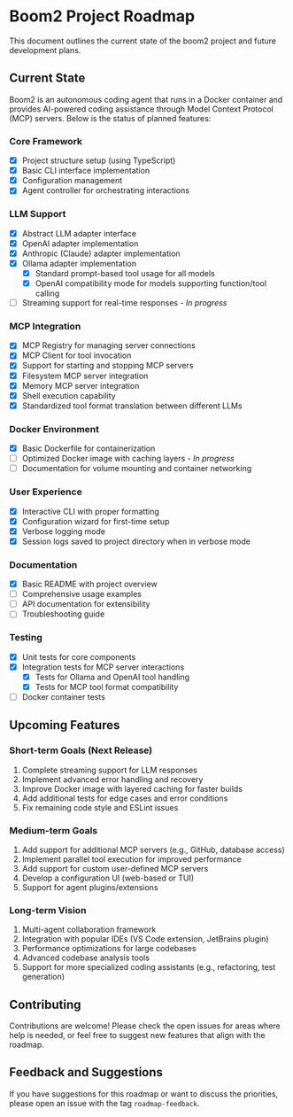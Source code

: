 # Boom2 Project Roadmap

This document outlines the current state of the boom2 project and future development plans.

## Current State

Boom2 is an autonomous coding agent that runs in a Docker container and provides AI-powered coding assistance through Model Context Protocol (MCP) servers. Below is the status of planned features:

### Core Framework
- [x] Project structure setup (using TypeScript)
- [x] Basic CLI interface implementation
- [x] Configuration management
- [x] Agent controller for orchestrating interactions

### LLM Support
- [x] Abstract LLM adapter interface
- [x] OpenAI adapter implementation
- [x] Anthropic (Claude) adapter implementation
- [x] Ollama adapter implementation
  - [x] Standard prompt-based tool usage for all models
  - [x] OpenAI compatibility mode for models supporting function/tool calling
- [ ] Streaming support for real-time responses - *In progress*

### MCP Integration
- [x] MCP Registry for managing server connections
- [x] MCP Client for tool invocation
- [x] Support for starting and stopping MCP servers
- [x] Filesystem MCP server integration
- [x] Memory MCP server integration
- [x] Shell execution capability
- [x] Standardized tool format translation between different LLMs

### Docker Environment
- [x] Basic Dockerfile for containerization
- [ ] Optimized Docker image with caching layers - *In progress*
- [ ] Documentation for volume mounting and container networking

### User Experience
- [x] Interactive CLI with proper formatting
- [x] Configuration wizard for first-time setup
- [x] Verbose logging mode
- [x] Session logs saved to project directory when in verbose mode

### Documentation
- [x] Basic README with project overview
- [ ] Comprehensive usage examples
- [ ] API documentation for extensibility
- [ ] Troubleshooting guide

### Testing
- [x] Unit tests for core components
- [x] Integration tests for MCP server interactions
  - [x] Tests for Ollama and OpenAI tool handling
  - [x] Tests for MCP tool format compatibility
- [ ] Docker container tests

## Upcoming Features

### Short-term Goals (Next Release)
1. Complete streaming support for LLM responses
2. Implement advanced error handling and recovery
3. Improve Docker image with layered caching for faster builds
4. Add additional tests for edge cases and error conditions
5. Fix remaining code style and ESLint issues

### Medium-term Goals
1. Add support for additional MCP servers (e.g., GitHub, database access)
2. Implement parallel tool execution for improved performance
3. Add support for custom user-defined MCP servers
4. Develop a configuration UI (web-based or TUI)
5. Support for agent plugins/extensions

### Long-term Vision
1. Multi-agent collaboration framework
2. Integration with popular IDEs (VS Code extension, JetBrains plugin)
3. Performance optimizations for large codebases
4. Advanced codebase analysis tools
5. Support for more specialized coding assistants (e.g., refactoring, test generation)

## Contributing

Contributions are welcome! Please check the open issues for areas where help is needed, or feel free to suggest new features that align with the roadmap.

## Feedback and Suggestions

If you have suggestions for this roadmap or want to discuss the priorities, please open an issue with the tag `roadmap-feedback`.